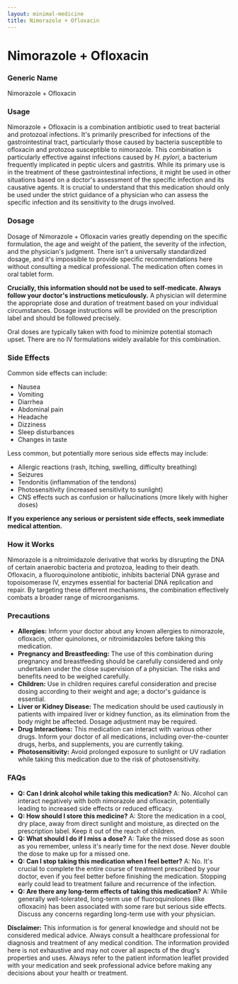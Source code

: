```yaml
---
layout: minimal-medicine
title: Nimorazole + Ofloxacin
---
```


# Nimorazole + Ofloxacin
### Generic Name

Nimorazole + Ofloxacin


### Usage

Nimorazole + Ofloxacin is a combination antibiotic used to treat bacterial and protozoal infections.  It's primarily prescribed for infections of the gastrointestinal tract, particularly those caused by bacteria susceptible to ofloxacin and protozoa susceptible to nimorazole. This combination is particularly effective against infections caused by *H. pylori*, a bacterium frequently implicated in peptic ulcers and gastritis.  While its primary use is in the treatment of these gastrointestinal infections, it might be used in other situations based on a doctor's assessment of the specific infection and its causative agents.  It is crucial to understand that this medication should only be used under the strict guidance of a physician who can assess the specific infection and its sensitivity to the drugs involved.


### Dosage

Dosage of Nimorazole + Ofloxacin varies greatly depending on the specific formulation, the age and weight of the patient, the severity of the infection, and the physician's judgment.  There isn't a universally standardized dosage, and it's impossible to provide specific recommendations here without consulting a medical professional.  The medication often comes in oral tablet form.

**Crucially, this information should not be used to self-medicate.  Always follow your doctor's instructions meticulously.**  A physician will determine the appropriate dose and duration of treatment based on your individual circumstances.  Dosage instructions will be provided on the prescription label and should be followed precisely.  

Oral doses are typically taken with food to minimize potential stomach upset.  There are no IV formulations widely available for this combination.


### Side Effects

Common side effects can include:

* Nausea
* Vomiting
* Diarrhea
* Abdominal pain
* Headache
* Dizziness
* Sleep disturbances
* Changes in taste


Less common, but potentially more serious side effects may include:

* Allergic reactions (rash, itching, swelling, difficulty breathing)
* Seizures
* Tendonitis (inflammation of the tendons)
* Photosensitivity (increased sensitivity to sunlight)
* CNS effects such as confusion or hallucinations (more likely with higher doses)


**If you experience any serious or persistent side effects, seek immediate medical attention.**


### How it Works

Nimorazole is a nitroimidazole derivative that works by disrupting the DNA of certain anaerobic bacteria and protozoa, leading to their death.  Ofloxacin, a fluoroquinolone antibiotic, inhibits bacterial DNA gyrase and topoisomerase IV, enzymes essential for bacterial DNA replication and repair.  By targeting these different mechanisms, the combination effectively combats a broader range of microorganisms.


### Precautions

* **Allergies:**  Inform your doctor about any known allergies to nimorazole, ofloxacin, other quinolones, or nitroimidazoles before taking this medication.
* **Pregnancy and Breastfeeding:**  The use of this combination during pregnancy and breastfeeding should be carefully considered and only undertaken under the close supervision of a physician. The risks and benefits need to be weighed carefully.
* **Children:**  Use in children requires careful consideration and precise dosing according to their weight and age; a doctor's guidance is essential.
* **Liver or Kidney Disease:** The medication should be used cautiously in patients with impaired liver or kidney function, as its elimination from the body might be affected. Dosage adjustment may be required.
* **Drug Interactions:**  This medication can interact with various other drugs.  Inform your doctor of all medications, including over-the-counter drugs, herbs, and supplements, you are currently taking.
* **Photosensitivity:** Avoid prolonged exposure to sunlight or UV radiation while taking this medication due to the risk of photosensitivity.


### FAQs

* **Q: Can I drink alcohol while taking this medication?**  A: No. Alcohol can interact negatively with both nimorazole and ofloxacin, potentially leading to increased side effects or reduced efficacy.
* **Q: How should I store this medicine?** A: Store the medication in a cool, dry place, away from direct sunlight and moisture, as directed on the prescription label. Keep it out of the reach of children.
* **Q: What should I do if I miss a dose?** A: Take the missed dose as soon as you remember, unless it's nearly time for the next dose. Never double the dose to make up for a missed one.
* **Q: Can I stop taking this medication when I feel better?** A: No. It's crucial to complete the entire course of treatment prescribed by your doctor, even if you feel better before finishing the medication. Stopping early could lead to treatment failure and recurrence of the infection.
* **Q:  Are there any long-term effects of taking this medication?** A:  While generally well-tolerated, long-term use of fluoroquinolones (like ofloxacin) has been associated with some rare but serious side effects. Discuss any concerns regarding long-term use with your physician.

**Disclaimer:**  This information is for general knowledge and should not be considered medical advice.  Always consult a healthcare professional for diagnosis and treatment of any medical condition.  The information provided here is not exhaustive and may not cover all aspects of the drug's properties and uses.  Always refer to the patient information leaflet provided with your medication and seek professional advice before making any decisions about your health or treatment.
